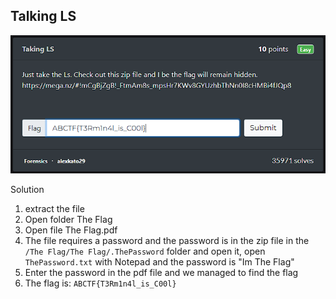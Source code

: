 ## Talking LS

![Talking LS - Forensics](https://raw.githubusercontent.com/raxh918/CTF/refs/heads/main/ctflearn.com/Forensics/Talking%20LS/Screenshot%202024-11-24%20095525.png)

 Solution

1. extract the file
2. Open folder The Flag
3. Open file The Flag.pdf
4. The file requires a password and the password is in the zip file in the ```/The Flag/The Flag/.ThePassword``` folder and open it, open ```ThePassword.txt``` with Notepad and the password is "Im The Flag"
5. Enter the password in the pdf file and we managed to find the flag
6. The flag is: ```ABCTF{T3Rm1n4l_is_C00l}```
